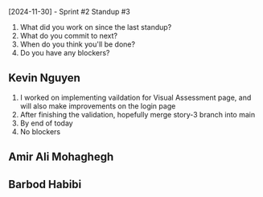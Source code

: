 [2024-11-30] - Sprint #2 Standup #3
1. What did you work on since the last standup?
2. What do you commit to next?
3. When do you think you'll be done?
4. Do you have any blockers?

## Kevin Nguyen

1. I worked on implementing vaildation for Visual Assessment page, and will also make improvements on the login page
2. After finishing the validation, hopefully merge story-3 branch into main
3. By end of today
4. No blockers

## Amir Ali Mohaghegh



## Barbod Habibi



